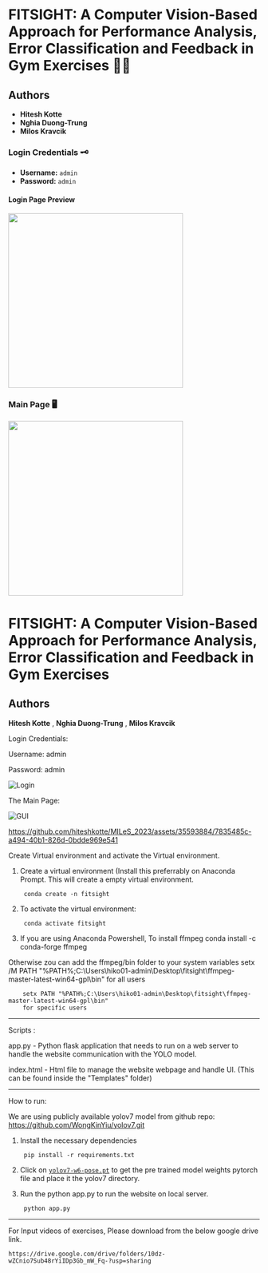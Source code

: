 # FITSIGHT: A Computer Vision-Based Approach for Performance Analysis, Error Classification and Feedback in Gym Exercises 🏋️‍♂️

## Authors
- **Hitesh Kotte**
- **Nghia Duong-Trung**
- **Milos Kravcik**

### Login Credentials 🗝️

- **Username:** `admin`
- **Password:** `admin`

#### Login Page Preview
<img src="https://github.com/hiteshkotte/DFKI-fitsight/assets/35593884/b34dc785-0b50-4bf8-86c5-cefe984ebba4" width="350">

### Main Page 🖥️
<img src="(https://github.com/hiteshkotte/DFKI-fitsight/assets/35593884/5f795e99-be9e-48a1-9fdc-2b950b76a724)" width="350">



# FITSIGHT: A Computer Vision-Based Approach for Performance Analysis, Error Classification and Feedback in Gym Exercises

## Authors
**Hitesh Kotte** , **Nghia Duong-Trung** , **Milos Kravcik**

Login Credentials:

Username: admin

Password: admin

![Login](https://github.com/hiteshkotte/DFKI-fitsight/assets/35593884/b34dc785-0b50-4bf8-86c5-cefe984ebba4)

The Main Page:

![GUI](https://github.com/hiteshkotte/DFKI-fitsight/assets/35593884/5f795e99-be9e-48a1-9fdc-2b950b76a724)


https://github.com/hiteshkotte/MILeS_2023/assets/35593884/7835485c-a494-40b1-826d-0bdde969e541


Create Virtual environment and activate the Virtual environment.

1. Create a virtual environment (Install this preferrably on Anaconda Prompt. 
This will create a empty virtual environment.

		conda create -n fitsight

3. To activate the virtual environment:

		conda activate fitsight

4. If you are using Anaconda Powershell, To install ffmpeg
		conda install -c conda-forge ffmpeg

Otherwise zou can add the ffmpeg/bin folder to your system variables
		setx /M PATH "%PATH%;C:\Users\hiko01-admin\Desktop\fitsight\ffmpeg-master-latest-win64-gpl\bin"
		for all users

		setx PATH "%PATH%;C:\Users\hiko01-admin\Desktop\fitsight\ffmpeg-master-latest-win64-gpl\bin"
		for specific users



---------------------------------------------------------------------------------------------------------------------------------------------
Scripts :

app.py - Python flask application that needs to run on a web server to handle the website communication with the YOLO model.

index.html - Html file to manage the website webpage and handle UI. (This can be found inside the "Templates" folder)


----------------------------------------------------------------------------------------------------------------------------------------------
How to run:

We are using publicly available yolov7 model from github repo: https://github.com/WongKinYiu/yolov7.git

1. Install the necessary dependencies
   
		pip install -r requirements.txt
	
3. Click on [`yolov7-w6-pose.pt`](https://github.com/WongKinYiu/yolov7/releases/download/v0.1/yolov7-w6-pose.pt) to get the pre trained model weights pytorch file and place it the yolov7 directory.

4. Run the python app.py to run the website on local server.
   
   		python app.py


-----------------------------------------------------------------------------------------------------------------------------------------------
For Input videos of exercises, Please download from the below google drive link.

	https://drive.google.com/drive/folders/10dz-wZCnio7Sub48rYiIDp3Gb_mW_Fq-?usp=sharing





